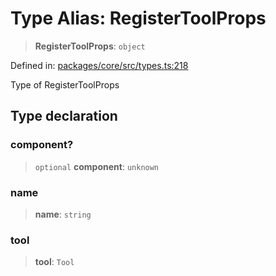 # Type Alias: RegisterToolProps

> **RegisterToolProps**: `object`

Defined in: [packages/core/src/types.ts:218](https://github.com/GeoDaCenter/openassistant/blob/dc72d81a35cf8e46295657303846fbb4ad891993/packages/core/src/types.ts#L218)

Type of RegisterToolProps

## Type declaration

### component?

> `optional` **component**: `unknown`

### name

> **name**: `string`

### tool

> **tool**: `Tool`
